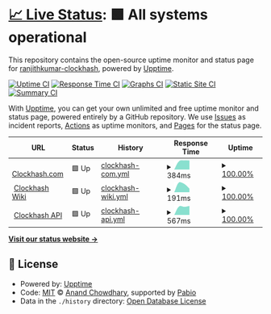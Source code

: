 # [📈 Live Status](https://ranjithkumar-clockhash.github.io/clockhashuptime): <!--live status--> **🟩 All systems operational**

This repository contains the open-source uptime monitor and status page for [ranjithkumar-clockhash](https://ranjithkumar-clockhash.github.io/clockhashuptime), powered by [Upptime](https://github.com/upptime/upptime).

[![Uptime CI](https://github.com/ranjithkumar-clockhash/clockhashuptime/workflows/Uptime%20CI/badge.svg)](https://github.com/ranjithkumar-clockhash/clockhashuptime/actions?query=workflow%3A%22Uptime+CI%22)
[![Response Time CI](https://github.com/ranjithkumar-clockhash/clockhashuptime/workflows/Response%20Time%20CI/badge.svg)](https://github.com/ranjithkumar-clockhash/clockhashuptime/actions?query=workflow%3A%22Response+Time+CI%22)
[![Graphs CI](https://github.com/ranjithkumar-clockhash/clockhashuptime/workflows/Graphs%20CI/badge.svg)](https://github.com/ranjithkumar-clockhash/clockhashuptime/actions?query=workflow%3A%22Graphs+CI%22)
[![Static Site CI](https://github.com/ranjithkumar-clockhash/clockhashuptime/workflows/Static%20Site%20CI/badge.svg)](https://github.com/ranjithkumar-clockhash/clockhashuptime/actions?query=workflow%3A%22Static+Site+CI%22)
[![Summary CI](https://github.com/ranjithkumar-clockhash/clockhashuptime/workflows/Summary%20CI/badge.svg)](https://github.com/ranjithkumar-clockhash/clockhashuptime/actions?query=workflow%3A%22Summary+CI%22)

With [Upptime](https://upptime.js.org), you can get your own unlimited and free uptime monitor and status page, powered entirely by a GitHub repository. We use [Issues](https://github.com/ranjithkumar-clockhash/clockhashuptime/issues) as incident reports, [Actions](https://github.com/ranjithkumar-clockhash/clockhashuptime/actions) as uptime monitors, and [Pages](https://ranjithkumar-clockhash.github.io/clockhashuptime) for the status page.

<!--start: status pages-->
<!-- This summary is generated by Upptime (https://github.com/upptime/upptime) -->
<!-- Do not edit this manually, your changes will be overwritten -->
<!-- prettier-ignore -->
| URL | Status | History | Response Time | Uptime |
| --- | ------ | ------- | ------------- | ------ |
| <img alt="" src="https://icons.duckduckgo.com/ip3/clockhash.com.ico" height="13"> [Clockhash.com](https://clockhash.com/) | 🟩 Up | [clockhash-com.yml](https://github.com/clockhash-projects/clockhashuptime/commits/HEAD/history/clockhash-com.yml) | <details><summary><img alt="Response time graph" src="./graphs/clockhash-com/response-time-week.png" height="20"> 384ms</summary><br><a href="https://clockhash-projects.github.io/clockhashuptime/history/clockhash-com"><img alt="Response time 384" src="https://img.shields.io/endpoint?url=https%3A%2F%2Fraw.githubusercontent.com%2Fclockhash-projects%2Fclockhashuptime%2FHEAD%2Fapi%2Fclockhash-com%2Fresponse-time.json"></a><br><a href="https://clockhash-projects.github.io/clockhashuptime/history/clockhash-com"><img alt="24-hour response time 494" src="https://img.shields.io/endpoint?url=https%3A%2F%2Fraw.githubusercontent.com%2Fclockhash-projects%2Fclockhashuptime%2FHEAD%2Fapi%2Fclockhash-com%2Fresponse-time-day.json"></a><br><a href="https://clockhash-projects.github.io/clockhashuptime/history/clockhash-com"><img alt="7-day response time 384" src="https://img.shields.io/endpoint?url=https%3A%2F%2Fraw.githubusercontent.com%2Fclockhash-projects%2Fclockhashuptime%2FHEAD%2Fapi%2Fclockhash-com%2Fresponse-time-week.json"></a><br><a href="https://clockhash-projects.github.io/clockhashuptime/history/clockhash-com"><img alt="30-day response time 384" src="https://img.shields.io/endpoint?url=https%3A%2F%2Fraw.githubusercontent.com%2Fclockhash-projects%2Fclockhashuptime%2FHEAD%2Fapi%2Fclockhash-com%2Fresponse-time-month.json"></a><br><a href="https://clockhash-projects.github.io/clockhashuptime/history/clockhash-com"><img alt="1-year response time 384" src="https://img.shields.io/endpoint?url=https%3A%2F%2Fraw.githubusercontent.com%2Fclockhash-projects%2Fclockhashuptime%2FHEAD%2Fapi%2Fclockhash-com%2Fresponse-time-year.json"></a></details> | <details><summary><a href="https://clockhash-projects.github.io/clockhashuptime/history/clockhash-com">100.00%</a></summary><a href="https://clockhash-projects.github.io/clockhashuptime/history/clockhash-com"><img alt="All-time uptime 100.00%" src="https://img.shields.io/endpoint?url=https%3A%2F%2Fraw.githubusercontent.com%2Fclockhash-projects%2Fclockhashuptime%2FHEAD%2Fapi%2Fclockhash-com%2Fuptime.json"></a><br><a href="https://clockhash-projects.github.io/clockhashuptime/history/clockhash-com"><img alt="24-hour uptime 100.00%" src="https://img.shields.io/endpoint?url=https%3A%2F%2Fraw.githubusercontent.com%2Fclockhash-projects%2Fclockhashuptime%2FHEAD%2Fapi%2Fclockhash-com%2Fuptime-day.json"></a><br><a href="https://clockhash-projects.github.io/clockhashuptime/history/clockhash-com"><img alt="7-day uptime 100.00%" src="https://img.shields.io/endpoint?url=https%3A%2F%2Fraw.githubusercontent.com%2Fclockhash-projects%2Fclockhashuptime%2FHEAD%2Fapi%2Fclockhash-com%2Fuptime-week.json"></a><br><a href="https://clockhash-projects.github.io/clockhashuptime/history/clockhash-com"><img alt="30-day uptime 100.00%" src="https://img.shields.io/endpoint?url=https%3A%2F%2Fraw.githubusercontent.com%2Fclockhash-projects%2Fclockhashuptime%2FHEAD%2Fapi%2Fclockhash-com%2Fuptime-month.json"></a><br><a href="https://clockhash-projects.github.io/clockhashuptime/history/clockhash-com"><img alt="1-year uptime 100.00%" src="https://img.shields.io/endpoint?url=https%3A%2F%2Fraw.githubusercontent.com%2Fclockhash-projects%2Fclockhashuptime%2FHEAD%2Fapi%2Fclockhash-com%2Fuptime-year.json"></a></details>
| <img alt="" src="https://icons.duckduckgo.com/ip3/wiki.clockhash.com.ico" height="13"> [Clockhash Wiki](https://wiki.clockhash.com/) | 🟩 Up | [clockhash-wiki.yml](https://github.com/clockhash-projects/clockhashuptime/commits/HEAD/history/clockhash-wiki.yml) | <details><summary><img alt="Response time graph" src="./graphs/clockhash-wiki/response-time-week.png" height="20"> 191ms</summary><br><a href="https://clockhash-projects.github.io/clockhashuptime/history/clockhash-wiki"><img alt="Response time 191" src="https://img.shields.io/endpoint?url=https%3A%2F%2Fraw.githubusercontent.com%2Fclockhash-projects%2Fclockhashuptime%2FHEAD%2Fapi%2Fclockhash-wiki%2Fresponse-time.json"></a><br><a href="https://clockhash-projects.github.io/clockhashuptime/history/clockhash-wiki"><img alt="24-hour response time 381" src="https://img.shields.io/endpoint?url=https%3A%2F%2Fraw.githubusercontent.com%2Fclockhash-projects%2Fclockhashuptime%2FHEAD%2Fapi%2Fclockhash-wiki%2Fresponse-time-day.json"></a><br><a href="https://clockhash-projects.github.io/clockhashuptime/history/clockhash-wiki"><img alt="7-day response time 191" src="https://img.shields.io/endpoint?url=https%3A%2F%2Fraw.githubusercontent.com%2Fclockhash-projects%2Fclockhashuptime%2FHEAD%2Fapi%2Fclockhash-wiki%2Fresponse-time-week.json"></a><br><a href="https://clockhash-projects.github.io/clockhashuptime/history/clockhash-wiki"><img alt="30-day response time 191" src="https://img.shields.io/endpoint?url=https%3A%2F%2Fraw.githubusercontent.com%2Fclockhash-projects%2Fclockhashuptime%2FHEAD%2Fapi%2Fclockhash-wiki%2Fresponse-time-month.json"></a><br><a href="https://clockhash-projects.github.io/clockhashuptime/history/clockhash-wiki"><img alt="1-year response time 191" src="https://img.shields.io/endpoint?url=https%3A%2F%2Fraw.githubusercontent.com%2Fclockhash-projects%2Fclockhashuptime%2FHEAD%2Fapi%2Fclockhash-wiki%2Fresponse-time-year.json"></a></details> | <details><summary><a href="https://clockhash-projects.github.io/clockhashuptime/history/clockhash-wiki">100.00%</a></summary><a href="https://clockhash-projects.github.io/clockhashuptime/history/clockhash-wiki"><img alt="All-time uptime 100.00%" src="https://img.shields.io/endpoint?url=https%3A%2F%2Fraw.githubusercontent.com%2Fclockhash-projects%2Fclockhashuptime%2FHEAD%2Fapi%2Fclockhash-wiki%2Fuptime.json"></a><br><a href="https://clockhash-projects.github.io/clockhashuptime/history/clockhash-wiki"><img alt="24-hour uptime 100.00%" src="https://img.shields.io/endpoint?url=https%3A%2F%2Fraw.githubusercontent.com%2Fclockhash-projects%2Fclockhashuptime%2FHEAD%2Fapi%2Fclockhash-wiki%2Fuptime-day.json"></a><br><a href="https://clockhash-projects.github.io/clockhashuptime/history/clockhash-wiki"><img alt="7-day uptime 100.00%" src="https://img.shields.io/endpoint?url=https%3A%2F%2Fraw.githubusercontent.com%2Fclockhash-projects%2Fclockhashuptime%2FHEAD%2Fapi%2Fclockhash-wiki%2Fuptime-week.json"></a><br><a href="https://clockhash-projects.github.io/clockhashuptime/history/clockhash-wiki"><img alt="30-day uptime 100.00%" src="https://img.shields.io/endpoint?url=https%3A%2F%2Fraw.githubusercontent.com%2Fclockhash-projects%2Fclockhashuptime%2FHEAD%2Fapi%2Fclockhash-wiki%2Fuptime-month.json"></a><br><a href="https://clockhash-projects.github.io/clockhashuptime/history/clockhash-wiki"><img alt="1-year uptime 100.00%" src="https://img.shields.io/endpoint?url=https%3A%2F%2Fraw.githubusercontent.com%2Fclockhash-projects%2Fclockhashuptime%2FHEAD%2Fapi%2Fclockhash-wiki%2Fuptime-year.json"></a></details>
| <img alt="" src="https://icons.duckduckgo.com/ip3/api.clockhash.com.ico" height="13"> [Clockhash API](https://api.clockhash.com/) | 🟩 Up | [clockhash-api.yml](https://github.com/clockhash-projects/clockhashuptime/commits/HEAD/history/clockhash-api.yml) | <details><summary><img alt="Response time graph" src="./graphs/clockhash-api/response-time-week.png" height="20"> 567ms</summary><br><a href="https://clockhash-projects.github.io/clockhashuptime/history/clockhash-api"><img alt="Response time 567" src="https://img.shields.io/endpoint?url=https%3A%2F%2Fraw.githubusercontent.com%2Fclockhash-projects%2Fclockhashuptime%2FHEAD%2Fapi%2Fclockhash-api%2Fresponse-time.json"></a><br><a href="https://clockhash-projects.github.io/clockhashuptime/history/clockhash-api"><img alt="24-hour response time 765" src="https://img.shields.io/endpoint?url=https%3A%2F%2Fraw.githubusercontent.com%2Fclockhash-projects%2Fclockhashuptime%2FHEAD%2Fapi%2Fclockhash-api%2Fresponse-time-day.json"></a><br><a href="https://clockhash-projects.github.io/clockhashuptime/history/clockhash-api"><img alt="7-day response time 567" src="https://img.shields.io/endpoint?url=https%3A%2F%2Fraw.githubusercontent.com%2Fclockhash-projects%2Fclockhashuptime%2FHEAD%2Fapi%2Fclockhash-api%2Fresponse-time-week.json"></a><br><a href="https://clockhash-projects.github.io/clockhashuptime/history/clockhash-api"><img alt="30-day response time 567" src="https://img.shields.io/endpoint?url=https%3A%2F%2Fraw.githubusercontent.com%2Fclockhash-projects%2Fclockhashuptime%2FHEAD%2Fapi%2Fclockhash-api%2Fresponse-time-month.json"></a><br><a href="https://clockhash-projects.github.io/clockhashuptime/history/clockhash-api"><img alt="1-year response time 567" src="https://img.shields.io/endpoint?url=https%3A%2F%2Fraw.githubusercontent.com%2Fclockhash-projects%2Fclockhashuptime%2FHEAD%2Fapi%2Fclockhash-api%2Fresponse-time-year.json"></a></details> | <details><summary><a href="https://clockhash-projects.github.io/clockhashuptime/history/clockhash-api">100.00%</a></summary><a href="https://clockhash-projects.github.io/clockhashuptime/history/clockhash-api"><img alt="All-time uptime 100.00%" src="https://img.shields.io/endpoint?url=https%3A%2F%2Fraw.githubusercontent.com%2Fclockhash-projects%2Fclockhashuptime%2FHEAD%2Fapi%2Fclockhash-api%2Fuptime.json"></a><br><a href="https://clockhash-projects.github.io/clockhashuptime/history/clockhash-api"><img alt="24-hour uptime 100.00%" src="https://img.shields.io/endpoint?url=https%3A%2F%2Fraw.githubusercontent.com%2Fclockhash-projects%2Fclockhashuptime%2FHEAD%2Fapi%2Fclockhash-api%2Fuptime-day.json"></a><br><a href="https://clockhash-projects.github.io/clockhashuptime/history/clockhash-api"><img alt="7-day uptime 100.00%" src="https://img.shields.io/endpoint?url=https%3A%2F%2Fraw.githubusercontent.com%2Fclockhash-projects%2Fclockhashuptime%2FHEAD%2Fapi%2Fclockhash-api%2Fuptime-week.json"></a><br><a href="https://clockhash-projects.github.io/clockhashuptime/history/clockhash-api"><img alt="30-day uptime 100.00%" src="https://img.shields.io/endpoint?url=https%3A%2F%2Fraw.githubusercontent.com%2Fclockhash-projects%2Fclockhashuptime%2FHEAD%2Fapi%2Fclockhash-api%2Fuptime-month.json"></a><br><a href="https://clockhash-projects.github.io/clockhashuptime/history/clockhash-api"><img alt="1-year uptime 100.00%" src="https://img.shields.io/endpoint?url=https%3A%2F%2Fraw.githubusercontent.com%2Fclockhash-projects%2Fclockhashuptime%2FHEAD%2Fapi%2Fclockhash-api%2Fuptime-year.json"></a></details>

<!--end: status pages-->

[**Visit our status website →**](https://ranjithkumar-clockhash.github.io/clockhashuptime)

## 📄 License

- Powered by: [Upptime](https://github.com/upptime/upptime)
- Code: [MIT](./LICENSE) © [Anand Chowdhary](https://anandchowdhary.com), supported by [Pabio](https://pabio.com)
- Data in the `./history` directory: [Open Database License](https://opendatacommons.org/licenses/odbl/1-0/)
